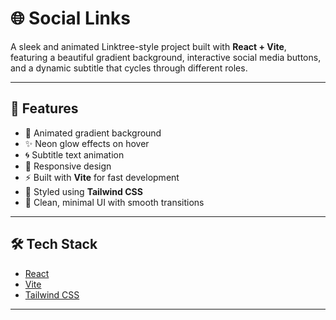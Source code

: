 # 🌐 Social Links

A sleek and animated Linktree-style project built with **React + Vite**, featuring a beautiful gradient background, interactive social media buttons, and a dynamic subtitle that cycles through different roles.
 <!-- Replace with actual preview URL if available -->

---

## 🚀 Features

- 🌈 Animated gradient background
- ✨ Neon glow effects on hover
- 🌀 Subtitle text animation
- 📱 Responsive design
- ⚡ Built with **Vite** for fast development
- 🎨 Styled using **Tailwind CSS**
- 🧠 Clean, minimal UI with smooth transitions

---

## 🛠️ Tech Stack

- [React](https://reactjs.org/)
- [Vite](https://vitejs.dev/)
- [Tailwind CSS](https://tailwindcss.com/)

---

